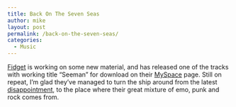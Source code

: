 ```yaml
---
title: Back On The Seven Seas
author: mike
layout: post
permalink: /back-on-the-seven-seas/
categories:
  - Music
---
```

[Fidget][1] is working on some new material, and has released one of the tracks with working title &#8220;Seeman&#8221; for download on their [MySpace][2] page. Still on repeat, I&#8217;m glad they&#8217;ve managed to turn the ship around from the latest [disappointment][3], to the place where their great mixture of emo, punk and rock comes from.

 [1]: http://www.fidget.de
 [2]: http://www.myspace.com/fidgetgermany
 [3]: http://www.redvolume.com/archives/2005/03/10/the-merciless-unsatisfaction/